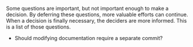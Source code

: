 Some questions are important, but not important enough to make a decision.
By deferring these questions, more valuable efforts can continue.
When a decision is finally necessary, the deciders are more informed.
This is a list of those questions.

- Should modifying documentation require a separate commit?
